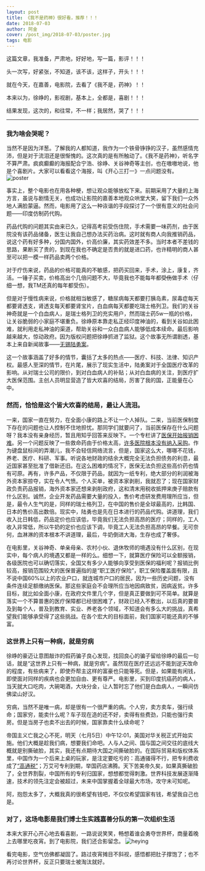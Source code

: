 ```yaml
---
layout: post
title: 《我不是药神》很好看，推荐！！！
date: 2018-07-03
author: 阿金
cover: /post_img/2018-07-03/poster.jpg
tags: 电影
---
```


这篇文章，我准备，严肃地，好好地，写一篇，影评！！！

头一次写，好紧张，不知道，该不该，这样子，开头！！！

就在今天，在嘉善，电影院，去看了《我不是，药神》！！

本来以为，徐峥的，影视剧，基本上，全都是，喜剧！！！

结果发现，这次的，和往常，不一样；我居然，哭了！！！

------
### 我为啥会哭呢？

当然不是因为洋葱。了解我的人都知道，我作为一个铁骨铮铮的汉子，虽然感情充沛，但是对于流泪还是很惭愧的。这次真的是有所触动了。《我不是药神》，听名字不算严肃。疯疯癫癫的海报配合宁浩、徐峥、关谷神奇等主创，也在嗷嗷地说，他是个喜剧片。大家可以看看这个海报，叫《开心三打一》一点问题没有。
![poster]({{site.url}}/post_img/2018-07-03/poster.jpg "poster")

<!-- <figure>
<a><img src="{{site.url}}/post_img/2018-07-03/poster.jpg"></a>
</figure> -->

事实上，整个电影也在用各种梗，想让观众能够放松下来。前期采用了大量的上海方言，虽说与剧情无关，也成功让影院的嘉善本地观众哄堂大笑，留下我们一众外地人满脸蒙逼。然而，电影用了这么一种诙谐的手段探讨了一个很有意义的社会问题——印度仿制药代购。

药品代购的问题其实由来已久，记得高考前受伤住院，手术需要一味药剂，由于医院没有该药品储备，医生让我自己想办法买药治病。这时就有商人向我推销药品，说这个药有好多种，分国内国外，价高价廉，其实药效差不多。当时本者不差钱的思路，果断买了贵的，到现在我也不确定是否贵的就是进口药，也许精明的商人甚至可以把一模一样药品卖两个价格。

对于疗伤来说，药品的价格可能真的不敏感，把药买回来，手术，涂上，康复，齐活。一锤子买卖，价格高出个几倍问题不大，毕竟我也不能每年都~~受伤~~做手术（仔细一想，我TM还真的每年都受伤）。

但是对于慢性病来说，价格就相当敏感了，糖尿病每天都要打胰岛素，尿毒症每天都要肾透支，肾透支每天都要肾宝片，白血病每天都要吃瑞士格列卫。我们的关谷神奇就是一个白血病人，是瑞士格列卫的充实用户，然而瑞士药5w一瓶的价格，让关谷脆弱的小家庭不堪重负。徐峥原本靠走私正经印度神油的，看到关谷如此困难，就利用走私神油的渠道，帮助关谷和一众白血病人能够低成本续命。最后影响越来越大，惊动政府。因为版权问题把徐峥抓进了监狱。这个故事无所谓剧透，基本上来自新闻故事——<a href="http://baijiahao.baidu.com/s?id=1569108999039409&wfr=spider&for=pc" >无锡陆勇案</a>。

这一个故事涵盖了好多的情节，囊括了太多的热点——医疗、科技、法律、知识产权。最感人至深的情节，在片尾，展示了现实生活中，陆勇案对于全国医疗改革的影响。从对瑞士公司的限价，到对白血病人的补贴；从对白血病的关注，到医疗扩大医保范围。主创人员明显营造了皆大欢喜的结局，厉害了我的国，正能量在心中。

### 然而，恰恰是这个皆大欢喜的结局，最让人流泪。

一来，国家一直在努力，在全面小康的路上不让一个人掉队。二来，当前医保制度下存在的问题也让人控制不住地担忧。那同学们就要问了，当前医保存在什么问题呀？我本没有亲身经历，暂且用知乎回答来反映下。一个专栏讲了<a href="https://zhuanlan.zhihu.com/p/38050311">医保开始报销困难</a>。另一个问题反映了一些救命药由于价格太高，<a href="https://www.zhihu.com/question/36876795/answer/116991317">许多医院根本没有纳入采购</a>。作为键盘鼠标间的弄潮儿，我不会轻信网络流言，但是，国家这么大，哪哪不花钱，养老、医疗、科研、军事。听说各地财政的结余大概完全无法负担债务的利息，最近国家甚至批准了借新还旧。在这么困难的情况下，医保无法负担这些高价药也情有可原。再有，许多产品，不仅限于药品，就因为一纸专利，绝大部分的利润被海外资本家掠夺，实在令人气愤。个人买单，被资本家剥削，我就忍了；现在国家财政负责药品报销，海外资本家还想来剥削政府，这和清末用税收抵押来庚子赔款有什么区别。诚然，企业开发药品需要大量的投入，售价考虑研发费用理所应当，但是，最令人生气的是，同样的瑞士格列卫，在中国的售价是全球最高的，比韩国、日本的售价高出数倍。现实中，陆勇也是先在日本进行的药品代购。讲道理，我们收入比日韩低，药品定价也应该低，毕竟我们无法负担高昂的医疗；同样的，工人收入非常低，所以牛奶的定价也应该下调，毕竟工人无法负担高昂的早餐。无可奈何，血淋淋的资本根本不讲道理，最后，牛奶倒进大海，生存也成了奢侈。

在电影里，关谷神奇、单亲母亲、农村小伙、退休牧师的境遇没有什么区别，在现实中，每个病人的境遇又都是一样的么。细想一下，就算医疗保险可以全额报销，各级医院也可以确切落实，全国又有多少人能够向享受到医保的福利呢？报销比例较高，报销范围较大的医保普遍指的是“职工医疗保险”，职工保险覆盖面有限，且不说中国60%以上的农业户口，就连城市户口的居民，因为一些历史问题，没有条件连续足额缴纳医保。那这些家庭会不会理所应当地因病致贫，因病返贫。许多目标，就比如全面小康，在政府文件里几个字，但是真正要做到可不简单。就算是落实一个不算普惠的医疗保障都已经很困难了，财政已经入不敷出，以后真的要普及到每个人，普及到教育、实业、养老各个领域，不知道会有多么大的挑战，真希望我们能够承受得了这些挑战。在各个宏大的目标面前，我们国家可能还真的不够富。

### 这世界上只有一种病，就是穷病

徐峥的豪迈让意图敲诈的假药骗子良心发现，找回良心的骗子留给徐峥的最后一句话，就是“这世界上只有一种病，就是穷病”。虽然现在医疗还远远不能到逆天改命的程度，有些病来了，即使乔帮主这样的富豪也只能等死。但是，如果能有闲钱，即使面对同样的疾病也会更加自由、更有尊严。电影里，买到印度抗癌药的病人，当天就大口吃肉，大碗喝酒，大块分金，让人暂时忘了他们是白血病人，一瞬间仿佛梁山好汉。

穷病，当然不是唯一病，却是很有一个很严重的病。个人穷，卖方卖车，强行续命；国家穷，能卖什么呢？车子现在造的还不好，卖得有些费劲，只能也强行卖房。但是当房子也卖不出去的时候，国家靠卖什么续命呢？

帝国主义亡我之心不死，明天（七月5日）中午12:01，美国对华关税正式开始实施。他们大概是趁我们病，想要我们命吧。人与人之间、国与国之间交往的底线大概就是别撕破脸，其实，我还有点期待大国之间撕破脸的。在国际贸易和版权体系里，中国作为一个后来上桌的玩家，是注定要吃亏的：高通骚得不行，把专利费收成了<a href="https://zhuanlan.zhihu.com/p/37820252">“高通税”</a>；万艾可专利到期，举国药店沸腾。天下苦美帝久矣，如果真撕破脸了，全世界割裂，中国所有的专利归国家，想想都觉得刺激。世界科技发展逐渐降速，技术的领先注定会被超过，未来中国掌握着全球最大市场，攻守未可知呢。

阿，抱怨太多了，大概我真的很希望有钱吧，不仅仅希望国家有钱，希望我自己也是。

### 对了，这场电影是我们博士生实践嘉善分队的第一次组织生活

本来大家开心开心地去看喜剧，一路说说笑笑，畅想着谁会勇夺世界杯，商量着晚上去哪里吃夜宵。到了电影院，我们还合影留念。
![heying]({{site.url}}/post_img/2018-07-03/heying.jpg "heying")

看完电影，空气仿佛都凝固了。路过夜宵摊目不斜视，感悟都把肚子撑饱了；也不再讨论世界杯，反正只要瑞士被淘汰就好。